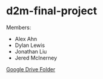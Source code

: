 # d2m-final-project

Members:
* Alex Ahn
* Dylan Lewis
* Jonathan Liu
* Jered McInerney

[Google Drive Folder](https://drive.google.com/open?id=0B4ieDXWtATqka0h1VUxPaVFuME0)
